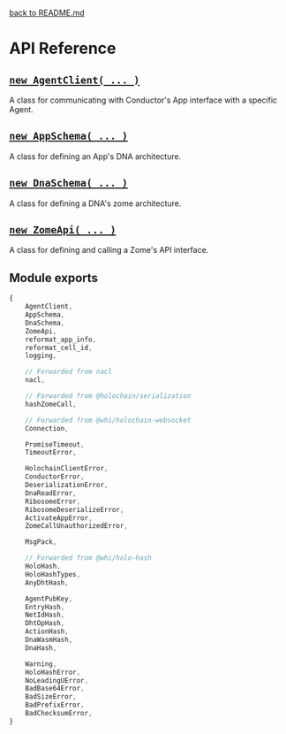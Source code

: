[back to README.md](../README.md)


# API Reference

## [`new AgentClient( ... )`](./API_AgentClient.md)
A class for communicating with Conductor's App interface with a specific Agent.


## [`new AppSchema( ... )`](./API_AppSchema.md)
A class for defining an App's DNA architecture.


## [`new DnaSchema( ... )`](./API_DnaSchema.md)
A class for defining a DNA's zome architecture.


## [`new ZomeApi( ... )`](./API_ZomeApi.md)
A class for defining and calling a Zome's API interface.



## Module exports
```javascript
{
    AgentClient,
    AppSchema,
    DnaSchema,
    ZomeApi,
    reformat_app_info,
    reformat_cell_id,
    logging,

    // Forwarded from nacl
    nacl,

    // Forwarded from @holochain/serialization
    hashZomeCall,

    // Forwarded from @whi/holochain-websocket
    Connection,

    PromiseTimeout,
    TimeoutError,

    HolochainClientError,
    ConductorError,
    DeserializationError,
    DnaReadError,
    RibosomeError,
    RibosomeDeserializeError,
    ActivateAppError,
    ZomeCallUnauthorizedError,

    MsgPack,

    // Forwarded from @whi/holo-hash
    HoloHash,
    HoloHashTypes,
    AnyDhtHash,

    AgentPubKey,
    EntryHash,
    NetIdHash,
    DhtOpHash,
    ActionHash,
    DnaWasmHash,
    DnaHash,

    Warning,
    HoloHashError,
    NoLeadingUError,
    BadBase64Error,
    BadSizeError,
    BadPrefixError,
    BadChecksumError,
}
```
